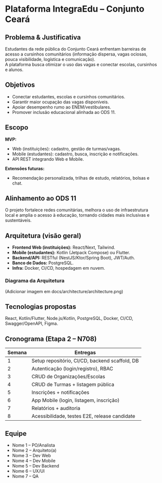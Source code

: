 # Plataforma IntegraEdu – Conjunto Ceará

## Problema & Justificativa
Estudantes da rede pública do Conjunto Ceará enfrentam barreiras de acesso a cursinhos comunitários (informação dispersa, vagas ociosas, pouca visibilidade, logística e comunicação).  
A plataforma busca otimizar o uso das vagas e conectar escolas, cursinhos e alunos.

## Objetivos
- Conectar estudantes, escolas e cursinhos comunitários.
- Garantir maior ocupação das vagas disponíveis.
- Apoiar desempenho rumo ao ENEM/vestibulares.
- Promover inclusão educacional alinhada ao ODS 11.

## Escopo
**MVP:**
- Web (instituições): cadastro, gestão de turmas/vagas.  
- Mobile (estudantes): cadastro, busca, inscrição e notificações.  
- API REST integrando Web e Mobile.  

**Extensões futuras:**
- Recomendação personalizada, trilhas de estudo, relatórios, bolsas e chat.

## Alinhamento ao ODS 11
O projeto fortalece redes comunitárias, melhora o uso de infraestrutura local e amplia o acesso à educação, tornando cidades mais inclusivas e sustentáveis.

## Arquitetura (visão geral)
- **Frontend Web (instituições):** React/Next, Tailwind.  
- **Mobile (estudantes):** Kotlin (Jetpack Compose) ou Flutter.  
- **Backend/API:** RESTful (NestJS/Ktor/Spring Boot), JWT/Auth.  
- **Banco de Dados:** PostgreSQL.  
- **Infra:** Docker, CI/CD, hospedagem em nuvem.  

### Diagrama da Arquitetura
(Adicionar imagem em docs/architecture/architecture.png)

## Tecnologias propostas
React, Kotlin/Flutter, Node.js/Kotlin, PostgreSQL, Docker, CI/CD, Swagger/OpenAPI, Figma.

## Cronograma (Etapa 2 – N708)
| Semana | Entregas |
|--------|-----------|
| 1 | Setup repositório, CI/CD, backend scaffold, DB |
| 2 | Autenticação (login/registro), RBAC |
| 3 | CRUD de Organizações/Escolas |
| 4 | CRUD de Turmas + listagem pública |
| 5 | Inscrições + notificações |
| 6 | App Mobile (login, listagem, inscrição) |
| 7 | Relatórios + auditoria |
| 8 | Acessibilidade, testes E2E, release candidate |

## Equipe
- Nome 1 – PO/Analista  
- Nome 2 – Arquiteto(a)  
- Nome 3 – Dev Web  
- Nome 4 – Dev Mobile  
- Nome 5 – Dev Backend  
- Nome 6 – UX/UI  
- Nome 7 – QA  
